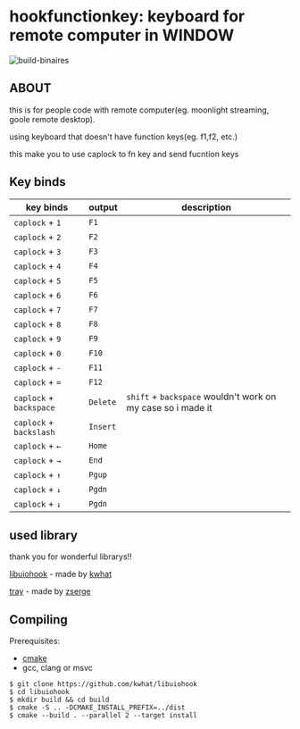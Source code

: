 hookfunctionkey: keyboard for remote computer in WINDOW
====================================================================

![build-binaires](https://github.com/kwhat/libuiohook/workflows/build-binaires/badge.svg)

## ABOUT

this is for people code with remote computer(eg. moonlight streaming, goole remote desktop).

using keyboard that doesn't have function keys(eg. f1,f2, etc.)

this make you to use caplock to fn key and send fucntion keys

## Key binds



| key binds         | output                        | description            | 
| ---------         | ----------------------------- | ---------------------- | 
| `caplock` + `1`   | `F1`                          |                        | 
| `caplock` + `2`   | `F2`                          |                        | 
| `caplock` + `3`   | `F3`                          |                        | 
| `caplock` + `4`   | `F4`                          |                        | 
| `caplock` + `5`   | `F5`                          |                        | 
| `caplock` + `6`   | `F6`                          |                        | 
| `caplock` + `7`   | `F7`                          |                        | 
| `caplock` + `8`   | `F8`                          |                        | 
| `caplock` + `9`   | `F9`                          |                        | 
| `caplock` + `0`   | `F10`                         |                        | 
| `caplock` + `-`   | `F11`                         |                        | 
| `caplock` + `=`   | `F12`                         |                        | 
| `caplock` + `backspace`   | `Delete`              | `shift` + `backspace` wouldn't work on my case so i made it | 
| `caplock` + `backslash`   | `Insert`              |                        | 
| `caplock` + `←`   | `Home`                        |                        | 
| `caplock` + `→`   | `End`                         |                        | 
| `caplock` + `↑`   | `Pgup`                        |                        | 
| `caplock` + `↓`   | `Pgdn`                        |                        | 
| `caplock` + `↓`   | `Pgdn`                        |                        | 


## used library
thank you for wonderful librarys!!

[libuiohook](https://github.com/kwhat/libuiohook) - made by [kwhat](https://github.com/kwhat)

[tray](https://github.com/zserge/tray) - made by [zserge](https://github.com/zserge/)

## Compiling
Prerequisites: 
 * [cmake](https://cmake.org)
 * gcc, clang or msvc

```
$ git clone https://github.com/kwhat/libuiohook
$ cd libuiohook
$ mkdir build && cd build
$ cmake -S .. -DCMAKE_INSTALL_PREFIX=../dist
$ cmake --build . --parallel 2 --target install  
```

